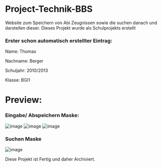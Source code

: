 # Project-Technik-BBS
 Website zum Speichern von Abi Zeugnissen sowie die suchen danach und darstellen dieser.
 Dieses Projekt wurde als Schulprojekts erstellt
 

 ### Erster schon automatisch erstellter Eintrag:
 
 Name: Thomas 
 
 Nachname: Berger
 
 Schuljahr: 2010/2013
 
 Klasse: BGI1

# Preview:

### Eingabe/ Abspeichern Maske:
![image](https://github.com/PentFiring5/Project-Technik-BBS/assets/85456087/fc780e16-e2b2-45e6-a3ca-77c16ae8bb3d)
![image](https://github.com/PentFiring5/Project-Technik-BBS/assets/85456087/7a51c495-e2d6-4f2d-86fb-1e753cef31aa)
![image](https://github.com/PentFiring5/Project-Technik-BBS/assets/85456087/1da96ce7-e035-4537-9b70-3da584a5c1e4)

### Suchen Maske
![image](https://github.com/PentFiring5/Project-Technik-BBS/assets/85456087/bd269044-ac7c-415a-97ac-a219eae74811)




Diese Projekt ist Fertig und daher Archiviert.
